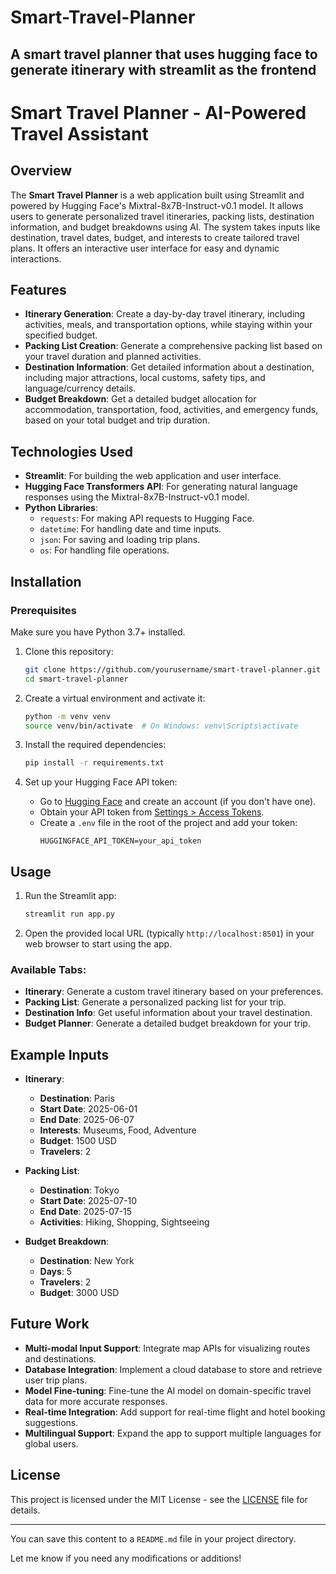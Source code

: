 # Smart-Travel-Planner
A smart travel planner that uses hugging face to generate itinerary with streamlit as the frontend
---

# Smart Travel Planner - AI-Powered Travel Assistant

## Overview
The **Smart Travel Planner** is a web application built using Streamlit and powered by Hugging Face's Mixtral-8x7B-Instruct-v0.1 model. It allows users to generate personalized travel itineraries, packing lists, destination information, and budget breakdowns using AI. The system takes inputs like destination, travel dates, budget, and interests to create tailored travel plans. It offers an interactive user interface for easy and dynamic interactions.

## Features
- **Itinerary Generation**: Create a day-by-day travel itinerary, including activities, meals, and transportation options, while staying within your specified budget.
- **Packing List Creation**: Generate a comprehensive packing list based on your travel duration and planned activities.
- **Destination Information**: Get detailed information about a destination, including major attractions, local customs, safety tips, and language/currency details.
- **Budget Breakdown**: Get a detailed budget allocation for accommodation, transportation, food, activities, and emergency funds, based on your total budget and trip duration.

## Technologies Used
- **Streamlit**: For building the web application and user interface.
- **Hugging Face Transformers API**: For generating natural language responses using the Mixtral-8x7B-Instruct-v0.1 model.
- **Python Libraries**:
  - `requests`: For making API requests to Hugging Face.
  - `datetime`: For handling date and time inputs.
  - `json`: For saving and loading trip plans.
  - `os`: For handling file operations.

## Installation

### Prerequisites
Make sure you have Python 3.7+ installed.

1. Clone this repository:
   ```bash
   git clone https://github.com/yourusername/smart-travel-planner.git
   cd smart-travel-planner
   ```

2. Create a virtual environment and activate it:
   ```bash
   python -m venv venv
   source venv/bin/activate  # On Windows: venv\Scripts\activate
   ```

3. Install the required dependencies:
   ```bash
   pip install -r requirements.txt
   ```

4. Set up your Hugging Face API token:
   - Go to [Hugging Face](https://huggingface.co) and create an account (if you don't have one).
   - Obtain your API token from [Settings > Access Tokens](https://huggingface.co/settings/tokens).
   - Create a `.env` file in the root of the project and add your token:
     ```
     HUGGINGFACE_API_TOKEN=your_api_token
     ```

## Usage

1. Run the Streamlit app:
   ```bash
   streamlit run app.py
   ```

2. Open the provided local URL (typically `http://localhost:8501`) in your web browser to start using the app.

### Available Tabs:
- **Itinerary**: Generate a custom travel itinerary based on your preferences.
- **Packing List**: Generate a personalized packing list for your trip.
- **Destination Info**: Get useful information about your travel destination.
- **Budget Planner**: Generate a detailed budget breakdown for your trip.

## Example Inputs

- **Itinerary**:
  - **Destination**: Paris
  - **Start Date**: 2025-06-01
  - **End Date**: 2025-06-07
  - **Interests**: Museums, Food, Adventure
  - **Budget**: 1500 USD
  - **Travelers**: 2

- **Packing List**:
  - **Destination**: Tokyo
  - **Start Date**: 2025-07-10
  - **End Date**: 2025-07-15
  - **Activities**: Hiking, Shopping, Sightseeing

- **Budget Breakdown**:
  - **Destination**: New York
  - **Days**: 5
  - **Travelers**: 2
  - **Budget**: 3000 USD

## Future Work
- **Multi-modal Input Support**: Integrate map APIs for visualizing routes and destinations.
- **Database Integration**: Implement a cloud database to store and retrieve user trip plans.
- **Model Fine-tuning**: Fine-tune the AI model on domain-specific travel data for more accurate responses.
- **Real-time Integration**: Add support for real-time flight and hotel booking suggestions.
- **Multilingual Support**: Expand the app to support multiple languages for global users.

## License
This project is licensed under the MIT License - see the [LICENSE](LICENSE) file for details.

---

You can save this content to a `README.md` file in your project directory.

Let me know if you need any modifications or additions!
